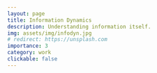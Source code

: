 ```yaml
---
layout: page
title: Information Dynamics
description: Understanding information itself.
img: assets/img/infodyn.jpg
# redirect: https://unsplash.com
importance: 3
category: work
clickable: false
---
```

